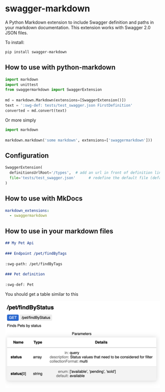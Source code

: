 # swagger-markdown

A Python Markdown extension to include Swagger definition and paths in your markdown documentation.
This extension works with Swagger 2.0 JSON files.


To install:


```bash
pip install swagger-markdown
```

## How to use with python-markdown

```python
import markdown
import unittest
from swaggermarkdown import SwaggerExtension

md = markdown.Markdown(extensions=[SwaggerExtension()])
text = ':swg-def: tests/test_swagger.json FirstDefinition'
converted = md.convert(text)
```

Or more simply

```python
import markdown

markdown.markdown('some markdown', extensions=['swaggermarkdown']))
```

## Configuration

```python
SwaggerExtension(
  definitionsUrlRoot='/types',  # add an url in front of definition links
  file='tests/test_swagger.json'      # redefine the default file (default: swagger.json)
)
```

## How to use with MkDocs

```yaml
markdown_extensions:
  - swaggermarkdown
```

## How to use in your markdown files

```markdown
## My Pet Api

### Endpoint /pet/findByTags

:swg-path: /pet/findByTags

### Pet definition

:swg-def: Pet
```

You should get a table similar to this

 <img src="/swaggermarkdown.png" width="700">




